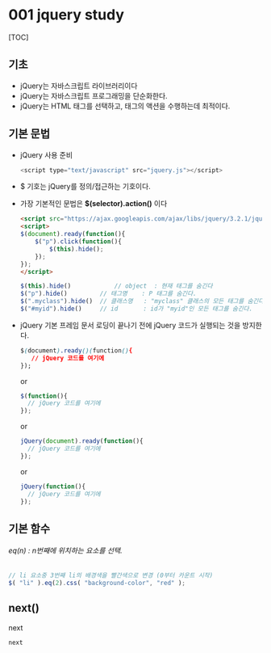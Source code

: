 # 001 jquery study

[TOC]



## 기초

- jQuery는 자바스크립트 라이브러리이다
- jQuery는 자바스크립트 프로그래밍을 단순화한다.
- jQuery는 HTML 태그를 선택하고, 태그의 액션을 수행하는데 최적이다.



## 기본 문법

- jQuery 사용 준비

  ```javascript
  <script type="text/javascript" src="jquery.js"></script>
  ```
  
  
  
- $ 기호는 jQuery를 정의/접근하는 기호이다.

- 가장 기본적인 문법은 **$(selector).action()**  이다

  ```html
  <script src="https://ajax.googleapis.com/ajax/libs/jquery/3.2.1/jquery.min.js"></script>
  <script>
  $(document).ready(function(){
      $("p").click(function(){
          $(this).hide();
      });
  });
  </script>
  ```
  
  ```javascript
  $(this).hide() 			// object  : 현재 태그를 숨긴다 
  $("p").hide()			// 태그명    : P 태그를 숨긴다.
  $(".myclass").hide()	// 클래스명   : "myclass" 클래스의 모든 태그를 숨긴다.
  $("#myid").hide()		// id	    : id가 "myid"인 모든 태그를 숨긴다.
  ```
  
- jQuery 기본 프레임
  문서 로딩이 끝나기 전에 jQuery 코드가 실행되는 것을 방지한다.

  ```css
  $(document).ready()(function(){
     // jQuery 코드를 여기에 
  });
  ```

  or

  ```javascript
  $(function(){
  	// jQuery 코드를 여기에
  });
  ```

  or

  ```javascript
  jQuery(document).ready(function(){
  	// jQuery 코드를 여기에
  });
  ```

  or

  ```javascript
  jQuery(function(){
  	// jQuery 코드를 여기에
  });
  ```



## 기본 함수

###### eq(n) : n번째에 위치하는 요소를 선택.

```javascript
// li 요소중 3번째 li의 배경색을 빨간색으로 변경 (0부터 카운트 시작)
$( "li" ).eq(2).css( "background-color", "red" ); 
```

[example]: .\example_eq.md	"example_eq.md"



## next()

next

```javascript
next
```



